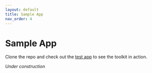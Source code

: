 ```yaml
---
layout: default
title: Sample App
nav_order: 4
---
```



# Sample App

Clone the repo and check out the <a href='https://git.autodesk.com/design-system/weave-wpf/tree/main/test/Autodesk.Weave.Wpf.TestApp'>test app</a> to see the toolkit in action.

_Under construction_